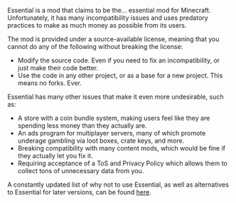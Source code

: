 Essential is a mod that claims to be the... essential mod for Minecraft. Unfortunately, it has many incompatibility issues and uses predatory practices to make as much money as possible from its users.

The mod is provided under a source-available license, meaning that you cannot do any of the following without breaking the license:

- Modify the source code. Even if you need to fix an incompatibility, or just make their code better.
- Use the code in any other project, or as a base for a new project. This means no forks. Ever.

Essential has many other issues that make it even more undesirable, such as:

- A store with a coin bundle system, making users feel like they are spending less money than they actually are.
- An ads program for multiplayer servers, many of which promote underage gambling via loot boxes, crate keys, and more.
- Breaking compatibility with many content mods, which would be fine if they actually let you fix it.
- Requiring acceptance of a ToS and Privacy Policy which allows them to collect tons of unnecessary data from you.

A constantly updated list of why not to use Essential, as well as alternatives to Essential for later versions, can be found [here](https://notessential.blurry.gay/).
